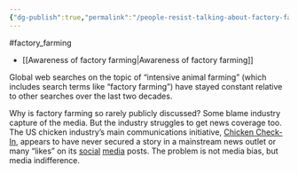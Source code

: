 ```yaml
---
{"dg-publish":true,"permalink":"/people-resist-talking-about-factory-farming/","tags":["#factory_farming","#psychology"],"created":"2025-10-23T17:42:48.043+01:00","updated":"2025-10-23T18:06:08.743+01:00"}
---
```


#factory_farming 

- [[Awareness of factory farming\|Awareness of factory farming]]

Global web searches on the topic of “intensive animal farming” (which includes search terms like “factory farming”) have stayed constant relative to other searches over the last two decades.

Why is factory farming so rarely publicly discussed? Some blame industry capture of the media. But the industry struggles to get news coverage too. The US chicken industry’s main communications initiative, [Chicken Check-In](https://www.chickencheck.in/), appears to have never secured a story in a mainstream news outlet or many “likes” on its [social](https://www.instagram.com/chickencheck.in/) [media](https://x.com/chickencheckin) posts. The problem is not media bias, but media indifference.